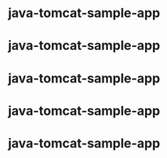 # java-tomcat-sample-app
# java-tomcat-sample-app
# java-tomcat-sample-app
# java-tomcat-sample-app
# java-tomcat-sample-app
